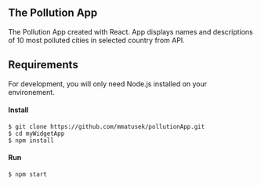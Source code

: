 ## The Pollution App
The Pollution App created with React. App displays names and descriptions of 10 most polluted cities in selected country from API.

## Requirements
For development, you will only need Node.js installed on your environement.

#### Install

    $ git clone https://github.com/mmatusek/pollutionApp.git
    $ cd myWidgetApp
    $ npm install
  

#### Run
    $ npm start

